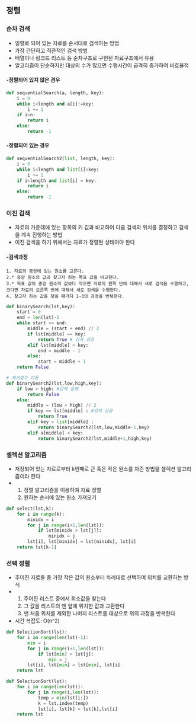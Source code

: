 ## 정렬

### 순차 검색

- 일렬로 되어 있는 자료를 순서대로 검색하는 방법
- 가장 간단하고 직관적인 검색 방법
- 배열이나 링크드 리스트 등 순차구조로 구현된 자료구조에서 유용
- 알고리즘이 단순하지만 대상의 수가 많으면 수행시간이 급격히 증가하여 비효율적

#### -정렬되어 있지 않은 경우

```python
def sequentialSearch(a, length, key):
    i = 0
    while i<length and a[i]!=key:
        i += 1
    if i<n:
        return i
    else:
        return -1
```

#### -정렬되어 있는 경우

```python
def sequentialSearch2(list, length, key):
    i = 0
    while i<length and list[i]<key:
        i += 1
    if i<length and list[i] = key:
        return i
    else:
        return -1
```



### 이진 검색

- 자료의 가운데에 있는 항목의 키 값과 비교하여 다음 검색의 위치를 결정하고 검색을 계속 진행하는 방법
- 이진 검색을 하기 위해서는 자료가 정렬된 상태여야 한다

#### -검색과정

```
1. 자료의 중앙에 있는 원소를 고른다.
2.* 중앙 원소의 값과 찾고자 하는 목표 값을 비교한다.
3.* 목표 값이 중앙 원소의 값보다 작으면 자료의 왼쪽 반에 대해서 새로 검색을 수행하고, 크다면 자료의 오른쪽 반에 대해서 새로 검색을 수행한다.
4. 찾고자 하는 값을 찾을 때가지 1~3의 과정을 반복한다.
```

```python
def binarySearch(lst,key):
    start = 0
    end = len(lst)-1
    while start <= end:
        middle = (start + end) // 2
        if lst[middle] == key:
            return True # 검색 성공
        elif lst[middle] > key:
            end = middle - 1
        else:
            start = middle + 1
    return False
```

```python
# 재귀함수 이용
def binarySearch2(lst,low,high,key):
    if low > high: #검색 실패
        return False
    else:
        middle = (low + high) // 2
        if key == lst[middle] : #검색 성공
            return True
        elif key < list[middle] :
            return binarySearch2(lst,low,middle-1,key)
        elif a[middle] < key:
            return binarySearch2(lst,middle+1,high,key)
```



### 셀렉션 알고리즘

- 저장되어 있는 자료로부터 k번째로 큰 혹은 작은 원소를 차즌 방법을 셀렉션 알고리즘이라 한다
- 1. 정렬 알고리즘을 이용하여 자료 정렬
  2. 원하는 순서에 있는 원소 가져오기

```python
def select(lst,k):
    for i in range(k):
        minidx = i
        for j in range(i+1,len(lst)):
            if lst[minidx > lst[j]]:
                minidx = j
        lst[i], lst[minidx] = lst[minidx], lst[i]
    return lst[k-1]
```



### 선택 정렬

- 주어진 자료들 중 가장 작은 값의 원소부터 차례대로 선택하여 위치를 교환하는 방식
- 1. 주어진 리스트 중에서 최소값을 찾는다
  2. 그 값을 리스트의 맨 앞에 위치한 값과 교환한다
  3. 맨 처음 위치를 제외한 나머지 리스트를 대상으로 위의 과정을 반복한다
- 시간 복잡도: O(n^2)

```python
def SelectionSort(lst):
    for i in range(len(lst)-1):
        min = i
        for j in range(i+1,len(lst)):
            if lst[min] > lst[j]:
                min = j
        lst[i], lst[min] = lst[min], lst[i]
    return lst

def SelectionSort(lst):
    for i in range(len(lst)):
        for j in range(i,len(lst)):
            temp = min(lst[i:])
            k = lst.index(temp)
            lst[i], lst[k] = lst[k],lst[i]
    return lst
```



